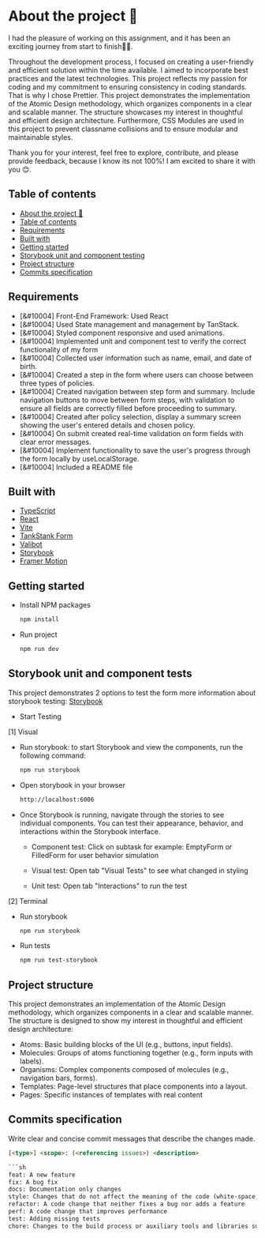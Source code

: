 # About the project 🎉

I had the pleasure of working on this assignment, and it has been an exciting journey from start to finish👩‍💻. 

Throughout the development process, I focused on creating a user-friendly and efficient solution within the time available. I aimed to incorporate best practices and the latest technologies. This project reflects my passion for coding and my commitment to ensuring consistency in coding standards. That is why I chose Prettier. This project demonstrates the implementation of the Atomic Design methodology, which organizes components in a clear and scalable manner. The structure showcases my interest in thoughtful and efficient design architecture. Furthermore, CSS Modules are used in this project to prevent classname collisions and to ensure modular and maintainable styles. 

 Thank you for your interest, feel free to explore, contribute, and please provide feedback, because I know its not 100%! 
 I am excited to share it with you 😊. 

## Table of contents
- [About the project 🎉](#about-the-project-)
- [Table of contents](#table-of-contents)
- [Requirements](#requirements)
- [Built with](#built-with)
- [Getting started](#getting-started)
- [Storybook unit and component testing](#storybook-unit-and-component-testing)
- [Project structure](#project-structure)
- [Commits specification](#commits-specification)


## Requirements

- [&#10004] Front-End Framework: Used React 
- [&#10004] Used State management and management by TanStack.    
- [&#10004] Styled component responsive and used animations. 
- [&#10004] Implemented unit and component test to verify the correct functionality of my form 
- [&#10004] Collected user information such as name, email, and date of birth. 
- [&#10004] Created a step in the form where users can choose between three types of policies.
- [&#10004] Created navigation between step form and summary. Include navigation buttons to move between form steps, 
            with validation to ensure all fields are correctly filled before proceeding to summary. 
- [&#10004] Created after policy selection, display a summary screen showing the user's entered details and chosen policy.
- [&#10004] On submit created real-time validation on form fields with clear error messages.
- [&#10004] Implement functionality to save the user's progress through the form locally by useLocalStorage.
- [&#10004] Included a README file


## Built with

  - [TypeScript](https://www.typescriptlang.org/docs/)
  - [React](https://react.dev/)
  - [Vite](https://vite.dev/guide/)
  - [TankStank Form](https://tanstack.com/form/latest) 
  - [Valibot](https://valibot.dev/)
  - [Storybook](https://storybook.js.org/)
  - [Framer Motion](https://www.framer.com/motion/) 


## Getting started

* Install NPM packages
  ```sh
  npm install

* Run project
  ```sh
  npm run dev


## Storybook unit and component tests

This project demonstrates 2 options to test the form more information about storybook testing: [Storybook](https://storybook.js.org/docs/writing-tests)

* Start Testing

[1] Visual 
* Run storybook: to start Storybook and view the components, run the following command:
  ```sh
  npm run storybook

* Open storybook in your browser 
  ```sh
  http://localhost:6006

* Once Storybook is running, navigate through the stories to see individual components.
 You can test their appearance, behavior, and interactions within the Storybook interface.

  * Component test: Click on subtask for example: EmptyForm or FilledForm for user behavior simulation
  
  * Visual test: Open tab "Visual Tests" to see what changed in styling

  * Unit test: Open tab "Interactions" to run the test 

[2] Terminal 
* Run storybook
  ```sh
  npm run storybook

* Run tests 
  ```sh
  npm run test-storybook


## Project structure 

This project demonstrates an implementation of the Atomic Design methodology, which organizes components in a clear and scalable manner. The structure is designed to show my interest in thoughtful and efficient design architecture:

* Atoms: Basic building blocks of the UI (e.g., buttons, input fields).
* Molecules: Groups of atoms functioning together (e.g., form inputs with labels).
* Organisms: Complex components composed of molecules (e.g., navigation bars, forms).
* Templates: Page-level structures that place components into a layout.
* Pages: Specific instances of templates with real content


## Commits specification

Write clear and concise commit messages that describe the changes made.

  ```html
  [<type>] <scope>: (<referencing issues>) <description>

  ```sh
  feat: A new feature
  fix: A bug fix
  docs: Documentation only changes
  style: Changes that do not affect the meaning of the code (white-space, formatting, missing semi-colons, etc)
  refactor: A code change that neither fixes a bug nor adds a feature
  perf: A code change that improves performance
  test: Adding missing tests
  chore: Changes to the build process or auxiliary tools and libraries such as documentation generation
  ```

